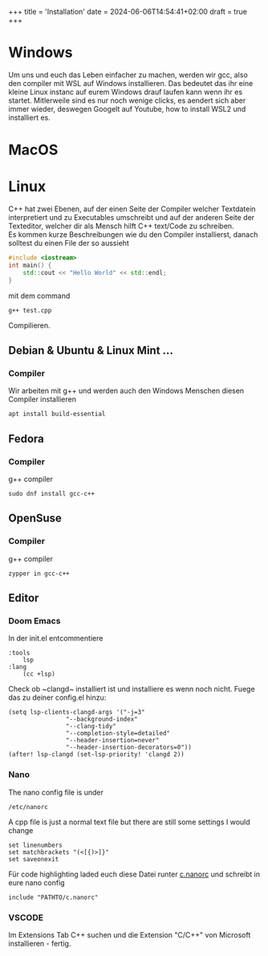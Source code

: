 +++
title = 'Installation'
date = 2024-06-06T14:54:41+02:00
draft = true
+++

# Windows
Um uns und euch das Leben einfacher zu machen, werden wir gcc, also den compiler mit WSL auf Windows installieren. Das bedeutet das ihr eine kleine Linux instanc auf eurem Windows drauf laufen kann wenn ihr es startet. Mitlerweile sind es nur noch wenige clicks, es aendert sich aber immer wieder, deswegen Googelt auf Youtube, how to install WSL2 und installiert es.
# MacOS
# Linux
C++ hat zwei Ebenen, auf der einen Seite der Compiler welcher Textdatein interpretiert und zu Executables umschreibt und auf der anderen Seite der Texteditor, welcher dir als Mensch hilft C++ text/Code zu schreiben.\
Es kommen kurze Beschreibungen wie du den Compiler installierst, danach solltest du einen File der so aussieht
``` cpp
#include <iostream>
int main() {
    std::cout << "Hello World" << std::endl;
}
```
mit dem command
```
g++ test.cpp
```
Compilieren.
## Debian & Ubuntu & Linux Mint ...
### Compiler
Wir arbeiten mit g++ und werden auch den Windows Menschen diesen Compiler installieren
```
apt install build-essential
```
## Fedora
### Compiler
g++ compiler
```
sudo dnf install gcc-c++
```
## OpenSuse
### Compiler
g++ compiler
```
zypper in gcc-c++
```

## Editor
### Doom Emacs
In der init.el entcommentiere
``` elisp
:tools
    lsp
:lang
    (cc +lsp)
```
Check ob ~clangd~ installiert ist und installiere es wenn noch nicht.
Fuege das zu deiner config.el hinzu:
```
(setq lsp-clients-clangd-args '("-j=3"
				"--background-index"
				"--clang-tidy"
				"--completion-style=detailed"
				"--header-insertion=never"
				"--header-insertion-decorators=0"))
(after! lsp-clangd (set-lsp-priority! 'clangd 2))
```
### Nano
The nano config file is under
```
/etc/nanorc
```
A cpp file is just a normal text file but there are still some settings I would change
```
set linenumbers
set matchbrackets "(<[{)>]}"
set saveonexit
```
Für code highlighting laded euch diese Datei runter [c.nanorc](c.nanorc) und schreibt in eure nano config
```
include "PATHTO/c.nanorc"
```
### VSCODE
Im Extensions Tab C++ suchen und die Extension "C/C++" von Microsoft installieren - fertig.
